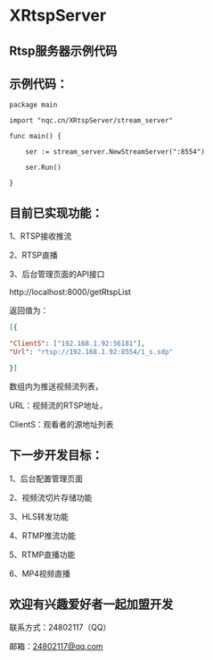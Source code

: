 # XRtspServer


## Rtsp服务器示例代码


## 示例代码：

	package main

	import "nqc.cn/XRtspServer/stream_server"

	func main() {

		ser := stream_server.NewStreamServer(":8554")

		ser.Run()

	}


## 目前已实现功能：

1、RTSP接收推流

2、RTSP直播

3、后台管理页面的API接口

http://localhost:8000/getRtspList

返回值为：

```Json
[{

"ClientS": ["192.168.1.92:56181"],
"Url": "rtsp://192.168.1.92:8554/1_s.sdp"

}]
```

数组内为推送视频流列表，

URL：视频流的RTSP地址，

ClientS：观看者的源地址列表




## 下一步开发目标：


1、后台配置管理页面

2、视频流切片存储功能

3、HLS转发功能

4、RTMP推流功能

5、RTMP直播功能

6、MP4视频直播

## 欢迎有兴趣爱好者一起加盟开发

联系方式：24802117（QQ）

邮箱：24802117@qq.com



